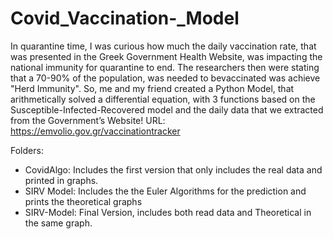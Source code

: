 # Covid_Vaccination-_Model

In quarantine time, I was curious how much the daily vaccination rate, that was presented in the Greek Government Health Website, was impacting the national immunity for quarantine to end. The researchers then were stating that a 70-90% of the population, was needed to bevaccinated was achieve "Herd Immunity". So, me and my friend created a Python Model, that arithmetically solved a differential equation, with 3 functions based on the Susceptible-Infected-Recovered model and the daily data that we extracted from the Government’s Website! URL: https://emvolio.gov.gr/vaccinationtracker

Folders:

- CovidAlgo: Includes the first version that only includes the real data and printed in graphs.
- SIRV Model: Includes the the Euler Algorithms for the prediction and prints the theoretical graphs
- SIRV-Model: Final Version, includes both read data and Theoretical in the same graph.
